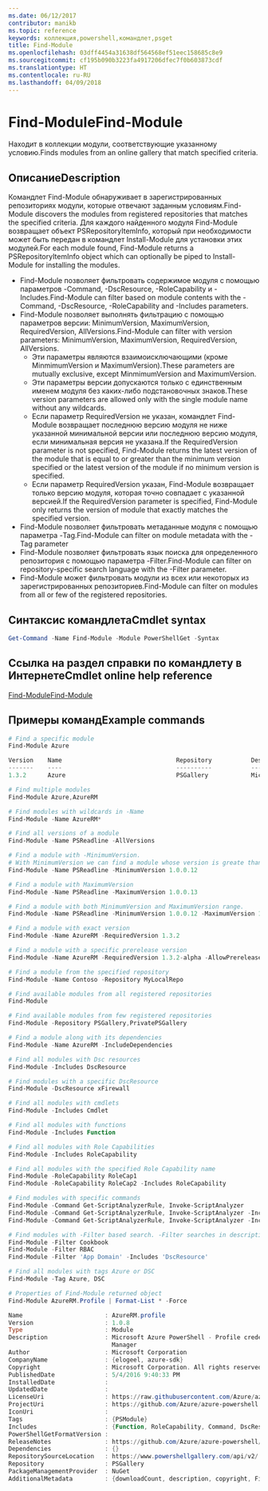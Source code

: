 ```yaml
---
ms.date: 06/12/2017
contributor: manikb
ms.topic: reference
keywords: коллекция,powershell,командлет,psget
title: Find-Module
ms.openlocfilehash: 03dff4454a31638df564568ef51eec158685c8e9
ms.sourcegitcommit: cf195b090b3223fa4917206dfec7f0b603873cdf
ms.translationtype: HT
ms.contentlocale: ru-RU
ms.lasthandoff: 04/09/2018
---
```

# <a name="find-module"></a><span data-ttu-id="03746-103">Find-Module</span><span class="sxs-lookup"><span data-stu-id="03746-103">Find-Module</span></span>
<span data-ttu-id="03746-104">Находит в коллекции модули, соответствующие указанному условию.</span><span class="sxs-lookup"><span data-stu-id="03746-104">Finds modules from an online gallery that match specified criteria.</span></span>

## <a name="description"></a><span data-ttu-id="03746-105">Описание</span><span class="sxs-lookup"><span data-stu-id="03746-105">Description</span></span>
<span data-ttu-id="03746-106">Командлет Find-Module обнаруживает в зарегистрированных репозиториях модули, которые отвечают заданным условиям.</span><span class="sxs-lookup"><span data-stu-id="03746-106">Find-Module discovers the modules from registered repositories that matches the specified criteria.</span></span>
<span data-ttu-id="03746-107">Для каждого найденного модуля Find-Module возвращает объект PSRepositoryItemInfo, который при необходимости может быть передан в командлет Install-Module для установки этих модулей.</span><span class="sxs-lookup"><span data-stu-id="03746-107">For each module found, Find-Module returns a PSRepositoryItemInfo object which can optionally be piped to Install-Module for installing the modules.</span></span>

- <span data-ttu-id="03746-108">Find-Module позволяет фильтровать содержимое модуля с помощью параметров -Command, -DscResource, -RoleCapability и -Includes.</span><span class="sxs-lookup"><span data-stu-id="03746-108">Find-Module can filter based on module contents with the -Command, -DscResource, -RoleCapability and -Includes parameters.</span></span>
- <span data-ttu-id="03746-109">Find-Module позволяет выполнять фильтрацию с помощью параметров версии: MinimumVersion, MaximumVersion, RequiredVersion, AllVersions.</span><span class="sxs-lookup"><span data-stu-id="03746-109">Find-Module can filter with version parameters: MinimumVersion, MaximumVersion, RequiredVersion, AllVersions.</span></span>
  - <span data-ttu-id="03746-110">Эти параметры являются взаимоисключающими (кроме MinmimumVersion и MaximumVersion).</span><span class="sxs-lookup"><span data-stu-id="03746-110">These parameters are mutually exclusive, except MinmimumVersion and MaximumVersion.</span></span>
  - <span data-ttu-id="03746-111">Эти параметры версии допускаются только с единственным именем модуля без каких-либо подстановочных знаков.</span><span class="sxs-lookup"><span data-stu-id="03746-111">These version parameters are allowed only with the single module name without any wildcards.</span></span>
  - <span data-ttu-id="03746-112">Если параметр RequiredVersion не указан, командлет Find-Module возвращает последнюю версию модуля не ниже указанной минимальной версии или последнюю версию модуля, если минимальная версия не указана.</span><span class="sxs-lookup"><span data-stu-id="03746-112">If the RequiredVersion parameter is not specified, Find-Module returns the latest version of the module that is equal to or greater than the minimum version specified or the latest version of the module if no minimum version is specified.</span></span>
  - <span data-ttu-id="03746-113">Если параметр RequiredVersion указан, Find-Module возвращает только версию модуля, которая точно совпадает с указанной версией.</span><span class="sxs-lookup"><span data-stu-id="03746-113">If the RequiredVersion parameter is specified, Find-Module only returns the version of module that exactly matches the specified version.</span></span>
- <span data-ttu-id="03746-114">Find-Module позволяет фильтровать метаданные модуля с помощью параметра -Tag.</span><span class="sxs-lookup"><span data-stu-id="03746-114">Find-Module can filter on module metadata with the -Tag parameter</span></span>
- <span data-ttu-id="03746-115">Find-Module позволяет фильтровать язык поиска для определенного репозитория с помощью параметра -Filter.</span><span class="sxs-lookup"><span data-stu-id="03746-115">Find-Module can filter on repository-specific search language with the -Filter parameter.</span></span>
- <span data-ttu-id="03746-116">Find-Module может фильтровать модули из всех или некоторых из зарегистрированных репозиториев.</span><span class="sxs-lookup"><span data-stu-id="03746-116">Find-Module can filter on modules from all or few of the registered repositories.</span></span>

## <a name="cmdlet-syntax"></a><span data-ttu-id="03746-117">Синтаксис командлета</span><span class="sxs-lookup"><span data-stu-id="03746-117">Cmdlet syntax</span></span>
```powershell
Get-Command -Name Find-Module -Module PowerShellGet -Syntax
```

## <a name="cmdlet-online-help-reference"></a><span data-ttu-id="03746-118">Ссылка на раздел справки по командлету в Интернете</span><span class="sxs-lookup"><span data-stu-id="03746-118">Cmdlet online help reference</span></span>

[<span data-ttu-id="03746-119">Find-Module</span><span class="sxs-lookup"><span data-stu-id="03746-119">Find-Module</span></span>](http://go.microsoft.com/fwlink/?LinkID=398574)

## <a name="example-commands"></a><span data-ttu-id="03746-120">Примеры команд</span><span class="sxs-lookup"><span data-stu-id="03746-120">Example commands</span></span>
```powershell
# Find a specific module
Find-Module Azure

Version    Name                                Repository           Description
-------    ----                                ----------           -----------
1.3.2      Azure                               PSGallery            Microsoft Azure PowerShell - Service Management

# Find multiple modules
Find-Module Azure,AzureRM

# Find modules with wildcards in -Name
Find-Module -Name AzureRM*

# Find all versions of a module
Find-Module -Name PSReadline -AllVersions

# Find a module with -MinimumVersion.
# With MinimumVersion we can find a module whose version is greate than or equal to the specified MinimumVersion value.
Find-Module -Name PSReadline -MinimumVersion 1.0.0.12

# Find a module with MaximumVersion
Find-Module -Name PSReadline -MaximumVersion 1.0.0.13

# Find a module with both MinimumVersion and MaximumVersion range.
Find-Module -Name PSReadline -MinimumVersion 1.0.0.12 -MaximumVersion 1.0.0.13

# Find a module with exact version
Find-Module -Name AzureRM -RequiredVersion 1.3.2

# Find a module with a specific prerelease version
Find-Module -Name AzureRM -RequiredVersion 1.3.2-alpha -AllowPrerelease

# Find a module from the specified repository
Find-Module -Name Contoso -Repository MyLocalRepo

# Find available modules from all registered repositories
Find-Module

# Find available modules from few registered repositories
Find-Module -Repository PSGallery,PrivatePSGallery

# Find a module along with its dependencies
Find-Module -Name AzureRM -IncludeDependencies

# Find all modules with Dsc resources
Find-Module -Includes DscResource

# Find modules with a specific DscResource
Find-Module -DscResource xFirewall

# Find all modules with cmdlets
Find-Module -Includes Cmdlet

# Find all modules with functions
Find-Module -Includes Function

# Find all modules with Role Capabilities
Find-Module -Includes RoleCapability

# Find all modules with the specified Role Capability name
Find-Module -RoleCapability RoleCap1
Find-Module -RoleCapability RoleCap2 -Includes RoleCapability

# Find modules with specific commands
Find-Module -Command Get-ScriptAnalyzerRule, Invoke-ScriptAnalyzer
Find-Module -Command Get-ScriptAnalyzerRule, Invoke-ScriptAnalyzer -Includes Cmdlet
Find-Module -Command Get-ScriptAnalyzerRule, Invoke-ScriptAnalyzer -Includes Function

# Find modules with -Filter based search. -Filter searches in description and names
Find-Module -Filter Cookbook
Find-Module -Filter RBAC
Find-Module -Filter 'App Domain' -Includes 'DscResource'

# Find all modules with tags Azure or DSC
Find-Module -Tag Azure, DSC

# Properties of Find-Module returned object
Find-Module AzureRM.Profile | Format-List * -Force

Name                       : AzureRM.profile
Version                    : 1.0.8
Type                       : Module
Description                : Microsoft Azure PowerShell - Profile credential management cmdlets for Azure Resource
                             Manager
Author                     : Microsoft Corporation
CompanyName                : {elogeel, azure-sdk}
Copyright                  : Microsoft Corporation. All rights reserved.
PublishedDate              : 5/4/2016 9:40:33 PM
InstalledDate              :
UpdatedDate                :
LicenseUri                 : https://raw.githubusercontent.com/Azure/azure-powershell/dev/LICENSE.txt
ProjectUri                 : https://github.com/Azure/azure-powershell
IconUri                    :
Tags                       : {PSModule}
Includes                   : {Function, RoleCapability, Command, DscResource...}
PowerShellGetFormatVersion :
ReleaseNotes               : https://github.com/Azure/azure-powershell/blob/dev/ChangeLog.md
Dependencies               : {}
RepositorySourceLocation   : https://www.powershellgallery.com/api/v2/
Repository                 : PSGallery
PackageManagementProvider  : NuGet
AdditionalMetadata         : {downloadCount, description, copyright, FileList...}

```